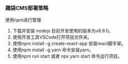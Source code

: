 ### 趣袋CMS部署策略



使用npm进行管理

1.  下载并安装 nodejs 目前开发使用的版本为v8.9.0。
2.  使用开发工具VSCode打开项目文件夹。
3.  使用npm install -g create-react-app 安装react脚手架。
4.  使用npm install -g yarn 命令安装yarn。
5.  使用npm run start  或者 npx yarn start 命令运行项目。

